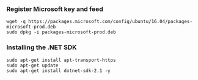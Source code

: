 ### Register Microsoft key and feed 

```console
wget -q https://packages.microsoft.com/config/ubuntu/16.04/packages-microsoft-prod.deb
sudo dpkg -i packages-microsoft-prod.deb
```

### Installing the .NET SDK

```console
sudo apt-get install apt-transport-https
sudo apt-get update
sudo apt-get install dotnet-sdk-2.1 -y
```
